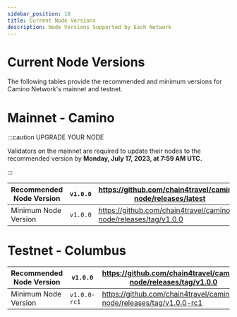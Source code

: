 ```yaml
---
sidebar_position: 10
title: Current Node Versions
description: Node Versions Supported by Each Network
---
```


# Current Node Versions

The following tables provide the recommended and minimum versions for Camino Network's mainnet and testnet.

# Mainnet - Camino

:::caution UPGRADE YOUR NODE

Validators on the mainnet are required to update their nodes to the recommended version by **Monday, July 17, 2023, at 7:59 AM UTC.**

:::

| Recommended Node Version | `v1.0.0` | https://github.com/chain4travel/camino-node/releases/latest     |
| ------------------------ | -------- | --------------------------------------------------------------- |
| Minimum Node Version     | `v1.0.0` | https://github.com/chain4travel/camino-node/releases/tag/v1.0.0 |

# Testnet - Columbus

| Recommended Node Version | `v1.0.0`     | https://github.com/chain4travel/camino-node/releases/tag/v1.0.0     |
| ------------------------ | ------------ | ------------------------------------------------------------------- |
| Minimum Node Version     | `v1.0.0-rc1` | https://github.com/chain4travel/camino-node/releases/tag/v1.0.0-rc1 |
